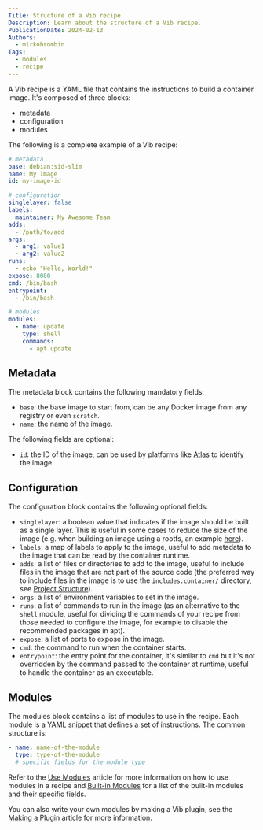 ```yaml
---
Title: Structure of a Vib recipe
Description: Learn about the structure of a Vib recipe.
PublicationDate: 2024-02-13
Authors:
  - mirkobrombin
Tags:
  - modules
  - recipe
---
```


A Vib recipe is a YAML file that contains the instructions to build a container image. It's composed of three blocks:

- metadata
- configuration
- modules

The following is a complete example of a Vib recipe:

```yaml
# metadata
base: debian:sid-slim
name: My Image
id: my-image-id

# configuration
singlelayer: false
labels:
  maintainer: My Awesome Team
adds:
  - /path/to/add
args:
  - arg1: value1
  - arg2: value2
runs:
  - echo "Hello, World!"
expose: 8080
cmd: /bin/bash
entrypoint:
  - /bin/bash

# modules
modules:
  - name: update
    type: shell
    commands:
      - apt update
```

## Metadata

The metadata block contains the following mandatory fields:

- `base`: the base image to start from, can be any Docker image from any registry or even `scratch`.
- `name`: the name of the image.

The following fields are optional:

- `id`: the ID of the image, can be used by platforms like [Atlas](https://images.vanillaos.org/#/) to identify the image.

## Configuration

The configuration block contains the following optional fields:

- `singlelayer`: a boolean value that indicates if the image should be built as a single layer. This is useful in some cases to reduce the size of the image (e.g. when building an image using a rootfs, an example [here](https://github.com/Vanilla-OS/pico-image/blob/5b0e064677f78f6e89d619dcb4df4e585bef378f/recipe.yml)).
- `labels`: a map of labels to apply to the image, useful to add metadata to the image that can be read by the container runtime.
- `adds`: a list of files or directories to add to the image, useful to include files in the image that are not part of the source code (the preferred way to include files in the image is to use the `includes.container/` directory, see [Project Structure](/docs/articles/en/project-structure)).
- `args`: a list of environment variables to set in the image.
- `runs`: a list of commands to run in the image (as an alternative to the `shell` module, useful for dividing the commands of your recipe from those needed to configure the image, for example to disable the recommended packages in apt).
- `expose`: a list of ports to expose in the image.
- `cmd`: the command to run when the container starts.
- `entrypoint`: the entry point for the container, it's similar to `cmd` but it's not overridden by the command passed to the container at runtime, useful to handle the container as an executable.

## Modules

The modules block contains a list of modules to use in the recipe. Each module is a YAML snippet that defines a set of instructions. The common structure is:

```yaml
- name: name-of-the-module
  type: type-of-the-module
  # specific fields for the module type
```

Refer to the [Use Modules](/vib/en/use-modules) article for more information on how to use modules in a recipe and [Built-in Modules](/vib/en/built-in-modules) for a list of the built-in modules and their specific fields.

You can also write your own modules by making a Vib plugin, see the [Making a Plugin](/vib/en/making-plugin) article for more information.
